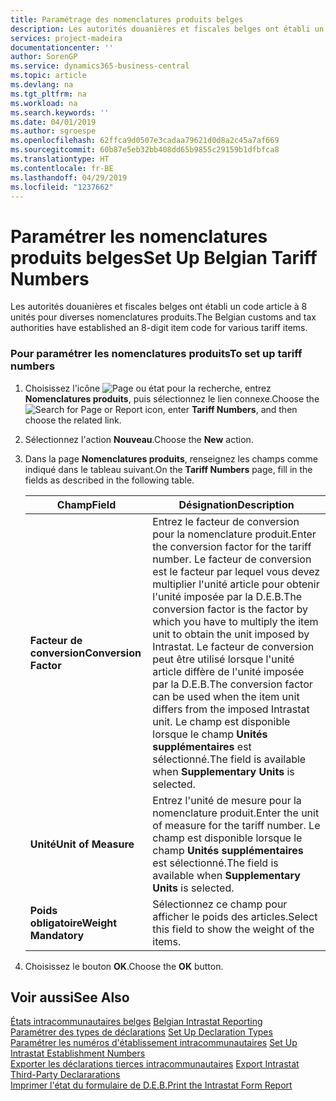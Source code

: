 ```yaml
---
title: Paramétrage des nomenclatures produits belges
description: Les autorités douanières et fiscales belges ont établi un code article à 8 unités pour diverses nomenclatures produits.
services: project-madeira
documentationcenter: ''
author: SorenGP
ms.service: dynamics365-business-central
ms.topic: article
ms.devlang: na
ms.tgt_pltfrm: na
ms.workload: na
ms.search.keywords: ''
ms.date: 04/01/2019
ms.author: sgroespe
ms.openlocfilehash: 62ffca9d0507e3cadaa79621d0d8a2c45a7af669
ms.sourcegitcommit: 60b87e5eb32bb408dd65b9855c29159b1dfbfca8
ms.translationtype: HT
ms.contentlocale: fr-BE
ms.lasthandoff: 04/29/2019
ms.locfileid: "1237662"
---
```

# <a name="set-up-belgian-tariff-numbers"></a><span data-ttu-id="4dfc9-103">Paramétrer les nomenclatures produits belges</span><span class="sxs-lookup"><span data-stu-id="4dfc9-103">Set Up Belgian Tariff Numbers</span></span>
<span data-ttu-id="4dfc9-104">Les autorités douanières et fiscales belges ont établi un code article à 8 unités pour diverses nomenclatures produits.</span><span class="sxs-lookup"><span data-stu-id="4dfc9-104">The Belgian customs and tax authorities have established an 8-digit item code for various tariff items.</span></span>  

### <a name="to-set-up-tariff-numbers"></a><span data-ttu-id="4dfc9-105">Pour paramétrer les nomenclatures produits</span><span class="sxs-lookup"><span data-stu-id="4dfc9-105">To set up tariff numbers</span></span>  

1.  <span data-ttu-id="4dfc9-106">Choisissez l'icône ![Page ou état pour la recherche](../../media/ui-search/search_small.png "icône Page ou état pour la recherche"), entrez **Nomenclatures produits**, puis sélectionnez le lien connexe.</span><span class="sxs-lookup"><span data-stu-id="4dfc9-106">Choose the ![Search for Page or Report](../../media/ui-search/search_small.png "Search for Page or Report icon") icon, enter **Tariff Numbers**, and then choose the related link.</span></span>  
2.  <span data-ttu-id="4dfc9-107">Sélectionnez l'action **Nouveau**.</span><span class="sxs-lookup"><span data-stu-id="4dfc9-107">Choose the **New** action.</span></span>  
3.  <span data-ttu-id="4dfc9-108">Dans la page **Nomenclatures produits**, renseignez les champs comme indiqué dans le tableau suivant.</span><span class="sxs-lookup"><span data-stu-id="4dfc9-108">On the **Tariff Numbers** page, fill in the fields as described in the following table.</span></span>  

    |<span data-ttu-id="4dfc9-109">Champ</span><span class="sxs-lookup"><span data-stu-id="4dfc9-109">Field</span></span>|<span data-ttu-id="4dfc9-110">Désignation</span><span class="sxs-lookup"><span data-stu-id="4dfc9-110">Description</span></span>|  
    |---------------------------------|---------------------------------------|  
    |<span data-ttu-id="4dfc9-111">**Facteur de conversion**</span><span class="sxs-lookup"><span data-stu-id="4dfc9-111">**Conversion Factor**</span></span>|<span data-ttu-id="4dfc9-112">Entrez le facteur de conversion pour la nomenclature produit.</span><span class="sxs-lookup"><span data-stu-id="4dfc9-112">Enter the conversion factor for the tariff number.</span></span> <span data-ttu-id="4dfc9-113">Le facteur de conversion est le facteur par lequel vous devez multiplier l'unité article pour obtenir l'unité imposée par la D.E.B.</span><span class="sxs-lookup"><span data-stu-id="4dfc9-113">The conversion factor is the factor by which you have to multiply the item unit to obtain the unit imposed by Intrastat.</span></span> <span data-ttu-id="4dfc9-114">Le facteur de conversion peut être utilisé lorsque l'unité article diffère de l'unité imposée par la D.E.B.</span><span class="sxs-lookup"><span data-stu-id="4dfc9-114">The conversion factor can be used when the item unit differs from the imposed Intrastat unit.</span></span> <span data-ttu-id="4dfc9-115">Le champ est disponible lorsque le champ **Unités supplémentaires** est sélectionné.</span><span class="sxs-lookup"><span data-stu-id="4dfc9-115">The field is available when **Supplementary Units** is selected.</span></span>|  
    |<span data-ttu-id="4dfc9-116">**Unité**</span><span class="sxs-lookup"><span data-stu-id="4dfc9-116">**Unit of Measure**</span></span>|<span data-ttu-id="4dfc9-117">Entrez l'unité de mesure pour la nomenclature produit.</span><span class="sxs-lookup"><span data-stu-id="4dfc9-117">Enter the unit of measure for the tariff number.</span></span> <span data-ttu-id="4dfc9-118">Le champ est disponible lorsque le champ **Unités supplémentaires** est sélectionné.</span><span class="sxs-lookup"><span data-stu-id="4dfc9-118">The field is available when **Supplementary Units** is selected.</span></span>|  
    |<span data-ttu-id="4dfc9-119">**Poids obligatoire**</span><span class="sxs-lookup"><span data-stu-id="4dfc9-119">**Weight Mandatory**</span></span>|<span data-ttu-id="4dfc9-120">Sélectionnez ce champ pour afficher le poids des articles.</span><span class="sxs-lookup"><span data-stu-id="4dfc9-120">Select this field to show the weight of the items.</span></span>|  

4.  <span data-ttu-id="4dfc9-121">Choisissez le bouton **OK**.</span><span class="sxs-lookup"><span data-stu-id="4dfc9-121">Choose the **OK** button.</span></span>  
  
## <a name="see-also"></a><span data-ttu-id="4dfc9-122">Voir aussi</span><span class="sxs-lookup"><span data-stu-id="4dfc9-122">See Also</span></span>  
 <span data-ttu-id="4dfc9-123">[États intracommunautaires belges](belgian-intrastat-reporting.md) </span><span class="sxs-lookup"><span data-stu-id="4dfc9-123">[Belgian Intrastat Reporting](belgian-intrastat-reporting.md) </span></span>  
 <span data-ttu-id="4dfc9-124">[Paramétrer des types de déclarations](how-to-set-up-declaration-types.md) </span><span class="sxs-lookup"><span data-stu-id="4dfc9-124">[Set Up Declaration Types](how-to-set-up-declaration-types.md) </span></span>  
 <span data-ttu-id="4dfc9-125">[Paramétrer les numéros d'établissement intracommunautaires](how-to-set-up-intrastat-establishment-numbers.md) </span><span class="sxs-lookup"><span data-stu-id="4dfc9-125">[Set Up Intrastat Establishment Numbers](how-to-set-up-intrastat-establishment-numbers.md) </span></span>  
 <span data-ttu-id="4dfc9-126">[Exporter les déclarations tierces intracommunautaires](how-to-export-intrastat-third-party-declararations.md) </span><span class="sxs-lookup"><span data-stu-id="4dfc9-126">[Export Intrastat Third-Party Declararations](how-to-export-intrastat-third-party-declararations.md) </span></span>  
 [<span data-ttu-id="4dfc9-127">Imprimer l'état du formulaire de D.E.B.</span><span class="sxs-lookup"><span data-stu-id="4dfc9-127">Print the Intrastat Form Report</span></span>](how-to-print-the-intrastat-form-report.md)

